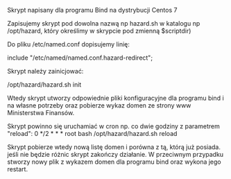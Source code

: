 Skrypt napisany dla programu Bind na dystrybucji Centos 7

Zapisujemy skrypt pod dowolna nazwą np hazard.sh w katalogu np /opt/hazard,  który określimy w skrypcie pod zmienną $scriptdir)

Do pliku /etc/named.conf dopisujemy linię:

include "/etc/named/named.conf.hazard-redirect";

Skrypt należy zainicjować:

/opt/hazard/hazard.sh init

Wtedy skrypt utworzy odpowiednie pliki konfiguracyjne dla programu bind i na własne potrzeby oraz pobierze wykaz domen ze strony www Ministerstwa Finansów.

Skrypt powinno się uruchamiać w cron np. co dwie godziny z parametrem "reload":
0 */2 * * * root bash /opt/hazard/hazard.sh reload

Skrypt pobierze wtedy nową listę domen i porówna z tą, którą już posiada. jeśli nie będzie różnic skrypt zakończy działanie.
W przeciwnym przypadku stworzy nowy plik z wykazem domen dla programu bind oraz wykona jego restart.

